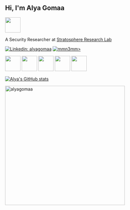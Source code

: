 <h2> Hi, I'm Alya Gomaa </h2> <img src="https://media.giphy.com/media/mGcNjsfWAjY5AEZNw6/giphy.gif" width="50">


A Security Researcher at [Stratosphere Research Lab](https://www.stratosphereips.org/) 




[![Linkedin: alyagomaa](https://img.shields.io/badge/-alyagomaa-blue?style=flat-square&logo=Linkedin&logoColor=white&link=https://www.linkedin.com/in/alyagomaa/)](https://www.linkedin.com/in/alyagomaa/)
[![mmn3mm>](https://img.shields.io/badge/No.%201%20Supporter-%E2%99%A5-red)](https://github.com/mmn3mm)


<p>

<img src="https://github.com/seanprashad/slackmoji/blob/master/emoji/parrots/parrot-trinidadandtobago.gif" height="50" width="50">
<img src="https://github.com/seanprashad/slackmoji/blob/master/emoji/parrots/parrot-trinidadandtobago.gif" height="50" width="50">
<img src="https://github.com/seanprashad/slackmoji/blob/master/emoji/parrots/parrot-trinidadandtobago.gif" height="50" width="50">
<img src="https://github.com/seanprashad/slackmoji/blob/master/emoji/parrots/parrot-trinidadandtobago.gif" height="50" width="50">
<img src="https://github.com/seanprashad/slackmoji/blob/master/emoji/parrots/parrot-trinidadandtobago.gif" height="50" width="50">


</p>

[![Alya's GitHub stats](https://github-readme-stats.vercel.app/api?username=alyagomaa&theme=radical)](https://github.com/anuraghazra/github-readme-stats)

<a href="https://github.com/denvercoder1/github-readme-streak-stats" title="Go to Source">
      <img  width=390 src="https://github-readme-streak-stats.herokuapp.com/?user=alyagomaa&theme=react&border=61dafb&hide_border=true" alt="alyagomaa" />
</a>



